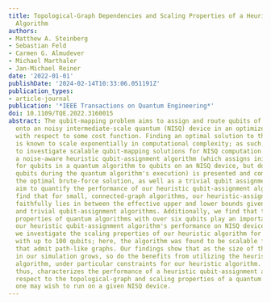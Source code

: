 ```yaml
---
title: Topological-Graph Dependencies and Scaling Properties of a Heuristic Qubit-Assignment
  Algorithm
authors:
- Matthew A. Steinberg
- Sebastian Feld
- Carmen G. Almudever
- Michael Marthaler
- Jan-Michael Reiner
date: '2022-01-01'
publishDate: '2024-02-14T10:33:06.051191Z'
publication_types:
- article-journal
publication: '*IEEE Transactions on Quantum Engineering*'
doi: 10.1109/TQE.2022.3160015
abstract: The qubit-mapping problem aims to assign and route qubits of a quantum circuit
  onto an noisy intermediate-scale quantum (NISQ) device in an optimized fashion,
  with respect to some cost function. Finding an optimal solution to this problem
  is known to scale exponentially in computational complexity; as such, it is imperative
  to investigate scalable qubit-mapping solutions for NISQ computation. In this work,
  a noise-aware heuristic qubit-assignment algorithm (which assigns initial placements
  for qubits in a quantum algorithm to qubits on an NISQ device, but does not route
  qubits during the quantum algorithm's execution) is presented and compared against
  the optimal brute-force solution, as well as a trivial qubit assignment, with the
  aim to quantify the performance of our heuristic qubit-assignment algorithm. We
  find that for small, connected-graph algorithms, our heuristic-assignment algorithm
  faithfully lies in between the effective upper and lower bounds given by the brute-force
  and trivial qubit-assignment algorithms. Additionally, we find that the topological-graph
  properties of quantum algorithms with over six qubits play an important role in
  our heuristic qubit-assignment algorithm's performance on NISQ devices. Finally,
  we investigate the scaling properties of our heuristic algorithm for quantum processors
  with up to 100 qubits; here, the algorithm was found to be scalable for quantum-algorithms
  that admit path-like graphs. Our findings show that as the size of the quantum processor
  in our simulation grows, so do the benefits from utilizing the heuristic qubitassignment
  algorithm, under particular constraints for our heuristic algorithm. This work,
  thus, characterizes the performance of a heuristic qubit-assignment algorithm with
  respect to the topological-graph and scaling properties of a quantum algorithm that
  one may wish to run on a given NISQ device.
---
```

